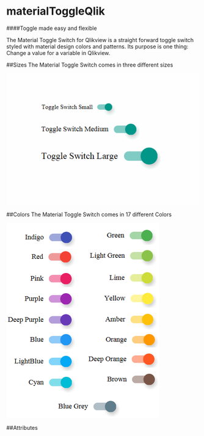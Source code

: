 # materialToggleQlik
####Toggle made easy and flexible

The Material Toggle Switch for Qlikview is a straight forward toggle switch styled with material design colors and patterns. Its purpose is one thing: Change a value for a variable in Qlikview.


##Sizes
The Material Toggle Switch comes in three different sizes

![SmallMediumLargeToggles](/images/smallMediumLarge.gif)


##Colors
The Material Toggle Switch comes in 17 different Colors

![ToggleColors](/images/colors.PNG)


##Attributes

